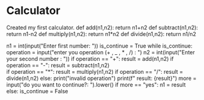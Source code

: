 # Calculator
Created my first calculator.
def add(n1,n2):
    return n1+n2
def subtract(n1,n2):
    return n1-n2
def multiply(n1,n2):
    return n1*n2
def divide(n1,n2):
    return n1/n2 

     

n1 = int(input("Enter first number: "))
is_continue = True
while is_continue:
    operation = input("enter you operation  (+ , _ , * , /) : ")
    n2 = int(input("Enter your second number : "))
    if operation == "+":
        result = add(n1,n2)
    if operation == "-":
        result = subtract(n1,n2)    
    if operation == "*":
        result = multiply(n1,n2)
    if operation == "/":
        result = divide(n1,n2) 
    else:
        print("invalid operation")
    print(f" result: {result}") 
    more = input("do you want to continue?: ").lower()
    if more == "yes":
        n1 = result
    else:
        is_continue = False

    
